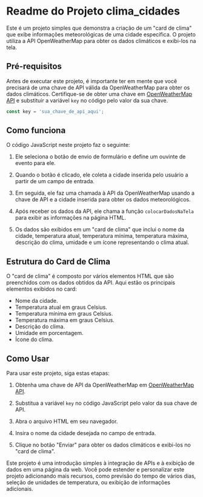 

# Readme do Projeto clima_cidades

Este é um projeto simples que demonstra a criação de um "card de clima" que exibe informações meteorológicas de uma cidade específica. O projeto utiliza a API OpenWeatherMap para obter os dados climáticos e exibi-los na tela.

## Pré-requisitos
Antes de executar este projeto, é importante ter em mente que você precisará de uma chave de API válida da OpenWeatherMap para obter os dados climáticos. Certifique-se de obter uma chave em [OpenWeatherMap API](https://openweathermap.org/api) e substituir a variável `key` no código pelo valor da sua chave.

```javascript
const key = 'sua_chave_de_api_aqui';
```

## Como funciona
O código JavaScript neste projeto faz o seguinte:

1. Ele seleciona o botão de envio de formulário e define um ouvinte de evento para ele.

2. Quando o botão é clicado, ele coleta a cidade inserida pelo usuário a partir de um campo de entrada.

3. Em seguida, ele faz uma chamada à API da OpenWeatherMap usando a chave de API e a cidade inserida para obter os dados meteorológicos.

4. Após receber os dados da API, ele chama a função `colocarDadosNaTela` para exibir as informações na página HTML.

5. Os dados são exibidos em um "card de clima" que inclui o nome da cidade, temperatura atual, temperatura mínima, temperatura máxima, descrição do clima, umidade e um ícone representando o clima atual.

## Estrutura do Card de Clima
O "card de clima" é composto por vários elementos HTML que são preenchidos com os dados obtidos da API. Aqui estão os principais elementos exibidos no card:

- Nome da cidade.
- Temperatura atual em graus Celsius.
- Temperatura mínima em graus Celsius.
- Temperatura máxima em graus Celsius.
- Descrição do clima.
- Umidade em porcentagem.
- Ícone do clima.

## Como Usar
Para usar este projeto, siga estas etapas:

1. Obtenha uma chave de API da OpenWeatherMap em [OpenWeatherMap API](https://openweathermap.org/api).

2. Substitua a variável `key` no código JavaScript pelo valor da sua chave de API.

3. Abra o arquivo HTML em seu navegador.

4. Insira o nome da cidade desejada no campo de entrada.

5. Clique no botão "Enviar" para obter os dados climáticos e exibi-los no "card de clima".

Este projeto é uma introdução simples à integração de APIs e à exibição de dados em uma página da web. Você pode estender e personalizar este projeto adicionando mais recursos, como previsão do tempo de vários dias, seleção de unidades de temperatura, ou exibição de informações adicionais.
